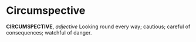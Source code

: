 # Circumspective

**CIRCUMSPECTIVE**, _adjective_ Looking round every way; cautious; careful of consequences; watchful of danger.
